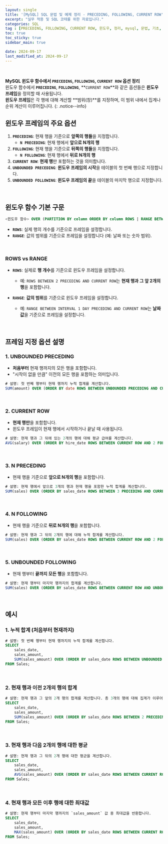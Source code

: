 ```yaml
---
layout: single
title: '[MySQL] SQL 문법 및 예제 정리 - PRECEDING, FOLLOWING, CURRENT ROW'
excerpt: "실무 적용 및 SQL 코테를 위한 자료입니다."
categories: SQL
tag : [PRECEDING, FOLLOWING, CURRENT ROW, 윈도우, 정리, mysql, 문법, 기초, 란, 설명, 코딩테스트, 코테, 정의]
toc: true
toc_sticky: true
sidebar_main: true

date: 2024-09-17
last_modified_at: 2024-09-17
---
```


<br>

**MySQL 윈도우 함수에서 **`PRECEDING`, `FOLLOWING`, `CURRENT ROW`** 옵션 정리** <br>
윈도우 함수에서 **`PRECEDING`**, **`FOLLOWING`**, **`CURRENT ROW`**와 같은 옵션들은 **윈도우 프레임**을 정의할 때 사용됩니다. <br> **윈도우 프레임**은 각 행에 대해 계산할 **범위(창)**를 지정하며, 이 범위 내에서 집계나 순위 계산이 이루어집니다.
{: .notice--info}

## **윈도우 프레임의 주요 옵션**

1. **`PRECEDING`**: 현재 행을 기준으로 **앞쪽의 행들**을 지정합니다.
   - **`N PRECEDING`**: 현재 행에서 **앞으로 N개의 행**
2. **`FOLLOWING`**: 현재 행을 기준으로 **뒤쪽의 행들**을 지정합니다.
   - **`N FOLLOWING`**: 현재 행에서 **뒤로 N개의 행**
3. **`CURRENT ROW`**: **현재 행**만 포함하는 것을 의미합니다.
4. **`UNBOUNDED PRECEDING`**: **윈도우 프레임의 시작**을 테이블의 첫 번째 행으로 지정합니다.
5. **`UNBOUNDED FOLLOWING`**: **윈도우 프레임의 끝**을 테이블의 마지막 행으로 지정합니다.

<br>

## **윈도우 함수 기본 구문**

```sql
<윈도우 함수> OVER (PARTITION BY column ORDER BY column ROWS | RANGE BETWEEN <프레임 정의>)
```

- **`ROWS`**: 실제 행의 개수를 기준으로 프레임을 설정합니다.
- **`RANGE`**: 값의 범위를 기준으로 프레임을 설정합니다 (예: 날짜 또는 숫자 범위).

<br>

### **ROWS vs RANGE**

- **`ROWS`**: 실제로 **행 개수**를 기준으로 윈도우 프레임을 설정합니다.
  - 예: `ROWS BETWEEN 2 PRECEDING AND CURRENT ROW`는 **현재 행과 그 앞 2개의 행**을 포함합니다.
  
- **`RANGE`**: **값의 범위**를 기준으로 윈도우 프레임을 설정합니다.
  - 예: `RANGE BETWEEN INTERVAL 1 DAY PRECEDING AND CURRENT ROW`는 **날짜 값**을 기준으로 프레임을 설정합니다.

<br>

## **프레임 지정 옵션 설명**

### 1. UNBOUNDED PRECEDING

- **처음부터** 현재 행까지의 모든 행을 포함합니다.
- "시작이 없을 만큼" 이전의 모든 행을 포함하는 의미입니다.
   
```sql
# 설명: 첫 번째 행부터 현재 행까지 누적 합계를 계산합니다.
SUM(amount) OVER (ORDER BY date ROWS BETWEEN UNBOUNDED PRECEDING AND CURRENT ROW)
```

<br>

### 2. CURRENT ROW

- **현재 행만**을 포함합니다.
- 윈도우 프레임이 현재 행에서 시작하거나 끝날 때 사용됩니다.
   
```sql
# 설명: 현재 행과 그 뒤에 있는 2개의 행에 대해 평균 급여를 계산합니다.
AVG(salary) OVER (ORDER BY hire_date ROWS BETWEEN CURRENT ROW AND 2 FOLLOWING)
```

<br>

### 3. N PRECEDING
- 현재 행을 기준으로 **앞으로 N개의 행**을 포함합니다.
   
```sql
# 설명: 현재 행에서 앞으로 3개의 행과 현재 행을 포함한 누적 합계를 계산합니다.
SUM(sales) OVER (ORDER BY sales_date ROWS BETWEEN 3 PRECEDING AND CURRENT ROW)
```

<br>

### 4. N FOLLOWING
- 현재 행을 기준으로 **뒤로 N개의 행**을 포함합니다.

```sql
# 설명: 현재 행과 그 뒤의 2개의 행에 대해 누적 합계를 계산합니다.
SUM(sales) OVER (ORDER BY sales_date ROWS BETWEEN CURRENT ROW AND 2 FOLLOWING)
```

<br>

### 5. UNBOUNDED FOLLOWING

- 현재 행부터 **끝까지 모든 행**을 포함합니다.
   
```sql
# 설명: 현재 행부터 마지막 행까지의 합계를 계산합니다.
SUM(sales) OVER (ORDER BY sales_date ROWS BETWEEN CURRENT ROW AND UNBOUNDED FOLLOWING)
```

<br>

## 예시

### 1. 누적 합계 (처음부터 현재까지)

```sql
# 설명: 첫 번째 행부터 현재 행까지의 누적 합계를 계산합니다.
SELECT 
    sales_date, 
    sales_amount,
    SUM(sales_amount) OVER (ORDER BY sales_date ROWS BETWEEN UNBOUNDED PRECEDING AND CURRENT ROW) AS cumulative_sales
FROM Sales;
```

<br>

### 2. 현재 행과 이전 2개의 행의 합계

```sql
# 설명: 현재 행과 그 앞의 2개 행의 합계를 계산합니다. 총 3개의 행에 대해 집계가 이루어집니다.
SELECT 
    sales_date, 
    sales_amount,
    SUM(sales_amount) OVER (ORDER BY sales_date ROWS BETWEEN 2 PRECEDING AND CURRENT ROW) AS window_sales
FROM Sales;
```

<br>

### 3. 현재 행과 다음 2개의 행에 대한 평균

```sql
# 설명: 현재 행과 그 뒤의 2개 행에 대한 평균을 계산합니다.
SELECT 
    sales_date, 
    sales_amount,
    AVG(sales_amount) OVER (ORDER BY sales_date ROWS BETWEEN CURRENT ROW AND 2 FOLLOWING) AS avg_sales
FROM Sales;
```

<br>

### 4. 현재 행과 모든 이후 행에 대한 최대값

```sql
# 설명: 현재 행부터 마지막 행까지의 `sales_amount` 값 중 최대값을 반환합니다.
SELECT 
    sales_date, 
    sales_amount,
    MAX(sales_amount) OVER (ORDER BY sales_date ROWS BETWEEN CURRENT ROW AND UNBOUNDED FOLLOWING) AS max_future_sales
FROM Sales;
```

<br>
